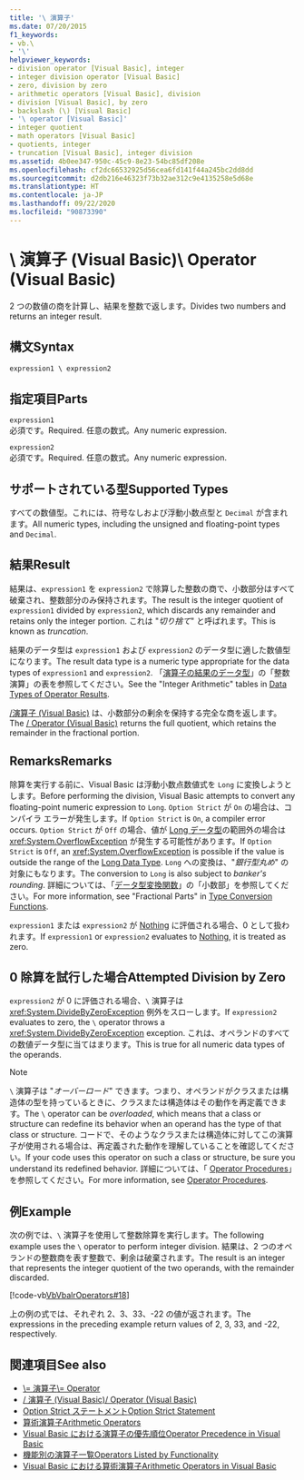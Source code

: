 ```yaml
---
title: '\ 演算子'
ms.date: 07/20/2015
f1_keywords:
- vb.\
- '\'
helpviewer_keywords:
- division operator [Visual Basic], integer
- integer division operator [Visual Basic]
- zero, division by zero
- arithmetic operators [Visual Basic], division
- division [Visual Basic], by zero
- backslash (\) [Visual Basic]
- '\ operator [Visual Basic]'
- integer quotient
- math operators [Visual Basic]
- quotients, integer
- truncation [Visual Basic], integer division
ms.assetid: 4b0ee347-950c-45c9-8e23-54bc85df208e
ms.openlocfilehash: cf2dc66532925d56cea6fd141f44a245bc2dd8dd
ms.sourcegitcommit: d2db216e46323f73b32ae312c9e4135258e5d68e
ms.translationtype: HT
ms.contentlocale: ja-JP
ms.lasthandoff: 09/22/2020
ms.locfileid: "90873390"
---
```

# <a name="-operator-visual-basic"></a><span data-ttu-id="2533a-102">\ 演算子 (Visual Basic)</span><span class="sxs-lookup"><span data-stu-id="2533a-102">\ Operator (Visual Basic)</span></span>

<span data-ttu-id="2533a-103">2 つの数値の商を計算し、結果を整数で返します。</span><span class="sxs-lookup"><span data-stu-id="2533a-103">Divides two numbers and returns an integer result.</span></span>  
  
## <a name="syntax"></a><span data-ttu-id="2533a-104">構文</span><span class="sxs-lookup"><span data-stu-id="2533a-104">Syntax</span></span>  
  
```vb  
expression1 \ expression2  
```  
  
## <a name="parts"></a><span data-ttu-id="2533a-105">指定項目</span><span class="sxs-lookup"><span data-stu-id="2533a-105">Parts</span></span>  

 `expression1`  
 <span data-ttu-id="2533a-106">必須です。</span><span class="sxs-lookup"><span data-stu-id="2533a-106">Required.</span></span> <span data-ttu-id="2533a-107">任意の数式。</span><span class="sxs-lookup"><span data-stu-id="2533a-107">Any numeric expression.</span></span>  
  
 `expression2`  
 <span data-ttu-id="2533a-108">必須です。</span><span class="sxs-lookup"><span data-stu-id="2533a-108">Required.</span></span> <span data-ttu-id="2533a-109">任意の数式。</span><span class="sxs-lookup"><span data-stu-id="2533a-109">Any numeric expression.</span></span>  
  
## <a name="supported-types"></a><span data-ttu-id="2533a-110">サポートされている型</span><span class="sxs-lookup"><span data-stu-id="2533a-110">Supported Types</span></span>  

 <span data-ttu-id="2533a-111">すべての数値型。これには、符号なしおよび浮動小数点型と `Decimal` が含まれます。</span><span class="sxs-lookup"><span data-stu-id="2533a-111">All numeric types, including the unsigned and floating-point types and `Decimal`.</span></span>  
  
## <a name="result"></a><span data-ttu-id="2533a-112">結果</span><span class="sxs-lookup"><span data-stu-id="2533a-112">Result</span></span>  

 <span data-ttu-id="2533a-113">結果は、`expression1` を `expression2` で除算した整数の商で、小数部分はすべて破棄され、整数部分のみ保持されます。</span><span class="sxs-lookup"><span data-stu-id="2533a-113">The result is the integer quotient of `expression1` divided by `expression2`, which discards any remainder and retains only the integer portion.</span></span> <span data-ttu-id="2533a-114">これは "*切り捨て*" と呼ばれます。</span><span class="sxs-lookup"><span data-stu-id="2533a-114">This is known as *truncation*.</span></span>  
  
 <span data-ttu-id="2533a-115">結果のデータ型は `expression1` および `expression2` のデータ型に適した数値型になります。</span><span class="sxs-lookup"><span data-stu-id="2533a-115">The result data type is a numeric type appropriate for the data types of `expression1` and `expression2`.</span></span> <span data-ttu-id="2533a-116">「[演算子の結果のデータ型](data-types-of-operator-results.md)」の「整数演算」の表を参照してください。</span><span class="sxs-lookup"><span data-stu-id="2533a-116">See the "Integer Arithmetic" tables in [Data Types of Operator Results](data-types-of-operator-results.md).</span></span>  
  
 <span data-ttu-id="2533a-117">[/演算子 (Visual Basic)](floating-point-division-operator.md) は、小数部分の剰余を保持する完全な商を返します。</span><span class="sxs-lookup"><span data-stu-id="2533a-117">The [/ Operator (Visual Basic)](floating-point-division-operator.md) returns the full quotient, which retains the remainder in the fractional portion.</span></span>  
  
## <a name="remarks"></a><span data-ttu-id="2533a-118">Remarks</span><span class="sxs-lookup"><span data-stu-id="2533a-118">Remarks</span></span>  

 <span data-ttu-id="2533a-119">除算を実行する前に、Visual Basic は浮動小数点数値式を `Long` に変換しようとします。</span><span class="sxs-lookup"><span data-stu-id="2533a-119">Before performing the division, Visual Basic attempts to convert any floating-point numeric expression to `Long`.</span></span> <span data-ttu-id="2533a-120">`Option Strict` が `On` の場合は、コンパイラ エラーが発生します。</span><span class="sxs-lookup"><span data-stu-id="2533a-120">If `Option Strict` is `On`, a compiler error occurs.</span></span> <span data-ttu-id="2533a-121">`Option Strict` が `Off` の場合、値が [Long データ型](../data-types/long-data-type.md)の範囲外の場合は <xref:System.OverflowException> が発生する可能性があります。</span><span class="sxs-lookup"><span data-stu-id="2533a-121">If `Option Strict` is `Off`, an <xref:System.OverflowException> is possible if the value is outside the range of the [Long Data Type](../data-types/long-data-type.md).</span></span> <span data-ttu-id="2533a-122">`Long` への変換は、"*銀行型丸め*" の対象にもなります。</span><span class="sxs-lookup"><span data-stu-id="2533a-122">The conversion to `Long` is also subject to *banker's rounding*.</span></span> <span data-ttu-id="2533a-123">詳細については、「[データ型変換関数](../functions/type-conversion-functions.md)」の「小数部」を参照してください。</span><span class="sxs-lookup"><span data-stu-id="2533a-123">For more information, see "Fractional Parts" in [Type Conversion Functions](../functions/type-conversion-functions.md).</span></span>  
  
 <span data-ttu-id="2533a-124">`expression1` または `expression2` が [Nothing](../nothing.md) に評価される場合、0 として扱われます。</span><span class="sxs-lookup"><span data-stu-id="2533a-124">If `expression1` or `expression2` evaluates to [Nothing](../nothing.md), it is treated as zero.</span></span>  
  
## <a name="attempted-division-by-zero"></a><span data-ttu-id="2533a-125">0 除算を試行した場合</span><span class="sxs-lookup"><span data-stu-id="2533a-125">Attempted Division by Zero</span></span>  

 <span data-ttu-id="2533a-126">`expression2` が 0 に評価される場合、`\` 演算子は <xref:System.DivideByZeroException> 例外をスローします。</span><span class="sxs-lookup"><span data-stu-id="2533a-126">If `expression2` evaluates to zero, the `\` operator throws a <xref:System.DivideByZeroException> exception.</span></span> <span data-ttu-id="2533a-127">これは、オペランドのすべての数値データ型に当てはまります。</span><span class="sxs-lookup"><span data-stu-id="2533a-127">This is true for all numeric data types of the operands.</span></span>  
  
> [!NOTE]
> <span data-ttu-id="2533a-128">`\` 演算子は "*オーバーロード*" できます。つまり、オペランドがクラスまたは構造体の型を持っているときに、クラスまたは構造体はその動作を再定義できます。</span><span class="sxs-lookup"><span data-stu-id="2533a-128">The `\` operator can be *overloaded*, which means that a class or structure can redefine its behavior when an operand has the type of that class or structure.</span></span> <span data-ttu-id="2533a-129">コードで、そのようなクラスまたは構造体に対してこの演算子が使用される場合は、再定義された動作を理解していることを確認してください。</span><span class="sxs-lookup"><span data-stu-id="2533a-129">If your code uses this operator on such a class or structure, be sure you understand its redefined behavior.</span></span> <span data-ttu-id="2533a-130">詳細については、「 [Operator Procedures](../../programming-guide/language-features/procedures/operator-procedures.md)」を参照してください。</span><span class="sxs-lookup"><span data-stu-id="2533a-130">For more information, see [Operator Procedures](../../programming-guide/language-features/procedures/operator-procedures.md).</span></span>  
  
## <a name="example"></a><span data-ttu-id="2533a-131">例</span><span class="sxs-lookup"><span data-stu-id="2533a-131">Example</span></span>  

 <span data-ttu-id="2533a-132">次の例では、`\` 演算子を使用して整数除算を実行します。</span><span class="sxs-lookup"><span data-stu-id="2533a-132">The following example uses the `\` operator to perform integer division.</span></span> <span data-ttu-id="2533a-133">結果は、2 つのオペランドの整数商を表す整数で、剰余は破棄されます。</span><span class="sxs-lookup"><span data-stu-id="2533a-133">The result is an integer that represents the integer quotient of the two operands, with the remainder discarded.</span></span>  
  
 [!code-vb[VbVbalrOperators#18](~/samples/snippets/visualbasic/VS_Snippets_VBCSharp/VbVbalrOperators/VB/Class1.vb#18)]  
  
 <span data-ttu-id="2533a-134">上の例の式では、それぞれ 2、3、33、-22 の値が返されます。</span><span class="sxs-lookup"><span data-stu-id="2533a-134">The expressions in the preceding example return values of 2, 3, 33, and -22, respectively.</span></span>  
  
## <a name="see-also"></a><span data-ttu-id="2533a-135">関連項目</span><span class="sxs-lookup"><span data-stu-id="2533a-135">See also</span></span>

- [<span data-ttu-id="2533a-136">\\= 演算子</span><span class="sxs-lookup"><span data-stu-id="2533a-136">\\= Operator</span></span>](integer-division-assignment-operator.md)
- [<span data-ttu-id="2533a-137">/ 演算子 (Visual Basic)</span><span class="sxs-lookup"><span data-stu-id="2533a-137">/ Operator (Visual Basic)</span></span>](floating-point-division-operator.md)
- [<span data-ttu-id="2533a-138">Option Strict ステートメント</span><span class="sxs-lookup"><span data-stu-id="2533a-138">Option Strict Statement</span></span>](../statements/option-strict-statement.md)
- [<span data-ttu-id="2533a-139">算術演算子</span><span class="sxs-lookup"><span data-stu-id="2533a-139">Arithmetic Operators</span></span>](arithmetic-operators.md)
- [<span data-ttu-id="2533a-140">Visual Basic における演算子の優先順位</span><span class="sxs-lookup"><span data-stu-id="2533a-140">Operator Precedence in Visual Basic</span></span>](operator-precedence.md)
- [<span data-ttu-id="2533a-141">機能別の演算子一覧</span><span class="sxs-lookup"><span data-stu-id="2533a-141">Operators Listed by Functionality</span></span>](operators-listed-by-functionality.md)
- [<span data-ttu-id="2533a-142">Visual Basic における算術演算子</span><span class="sxs-lookup"><span data-stu-id="2533a-142">Arithmetic Operators in Visual Basic</span></span>](../../programming-guide/language-features/operators-and-expressions/arithmetic-operators.md)
